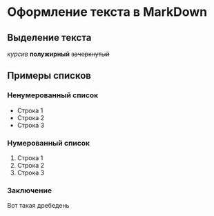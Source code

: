 # Оформление текста в MarkDown
## Выделение текста
*курсив*
**полужирный**
~~зачеркнутый~~

## Примеры списков
### Ненумерованный список
* Строка 1
* Строка 2
* Строка 3
### Нумерованный список
1. Строка 1
2. Строка 2
3. Строка 3

### Заключение
Вот такая дребедень